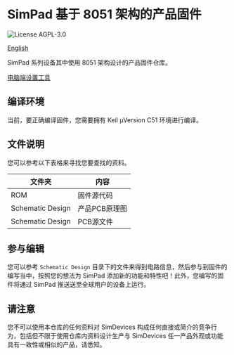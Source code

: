 # SimPad 基于 8051 架构的产品固件

![License AGPL-3.0](https://img.shields.io/github/license/iamapig120/SimPad_firmware_8051.svg)

[English](#)

SimPad 系列设备其中使用 8051 架构设计的产品固件仓库。

[电脑端设置工具](https://github.com/SimDevices-Project/simpad-control-panel)

## 编译环境

当前，要正确编译固件，您需要拥有 Keil μVersion C51 环境进行编译。

## 文件说明

您可以参考以下表格来寻找您要查找的资料。

|文件夹|内容|
|-|-|
|ROM|固件源代码|
|Schematic Design|产品PCB原理图|
|Schematic Design|PCB源文件|

## 参与编辑

您可以参考 `Schematic Design` 目录下的文件来得到电路信息，然后参与到固件的编写当中，按照您的想法为 SimPad 添加新的功能和特性吧！此外，您编写的固件将通过 SimPad 推送送至全球用户的设备上运行。

## 请注意

您不可以使用本仓库的任何资料对 SimDevices 构成任何直接或简介的竞争行为，包括但不限于使用仓库内资料设计生产与 SimDevices 任一产品外观或功能具有一致性或相似的产品，请悉知。